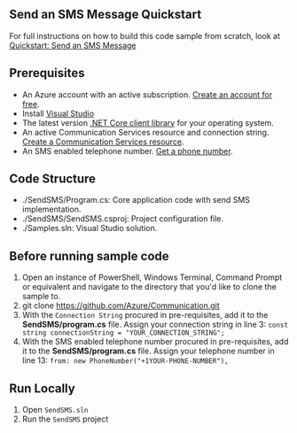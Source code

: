 ## Send an SMS Message Quickstart

For full instructions on how to build this code sample from scratch, look at [Quickstart: Send an SMS Message](https://docs.microsoft.com/azure/project-spool/quickstarts/telephony-sms/send?&pivots=programming-language-csharp)

## Prerequisites

- An Azure account with an active subscription. [Create an account for free](https://azure.microsoft.com/free/?WT.mc_id=A261C142F). 
- Install [Visual Studio](https://visualstudio.microsoft.com/downloads/)
- The latest version [.NET Core client library](https://dotnet.microsoft.com/download/dotnet-core) for your operating system.
- An active Communication Services resource and connection string. [Create a Communication Services resource](https://docs.microsoft.com/azure/project-spool/quickstarts/create-communication-resource).
- An SMS enabled telephone number. [Get a phone number](https://docs.microsoft.com/azure/project-spool/quickstarts/telephony-sms/get-phone-number).

## Code Structure

- ./SendSMS/Program.cs: Core application code with send SMS implementation.
- ./SendSMS/SendSMS.csproj: Project configuration file.
- ./Samples.sln: Visual Studio solution.

## Before running sample code

1. Open an instance of PowerShell, Windows Terminal, Command Prompt or equivalent and navigate to the directory that you'd like to clone the sample to.
2. git clone https://github.com/Azure/Communication.git 
3. With the `Connection String` procured in pre-requisites, add it to the **SendSMS/program.cs** file. Assign your connection string in line 3:
   ```const string connectionString = "YOUR_CONNECTION_STRING";```
4. With the SMS enabled telephone number procured in pre-requisites, add it to the **SendSMS/program.cs** file. Assign your telephone number in line 13:
   ```from: new PhoneNumber("+1YOUR-PHONE-NUMBER"),```

## Run Locally

1. Open `SendSMS.sln`
2. Run the `SendSMS` project
